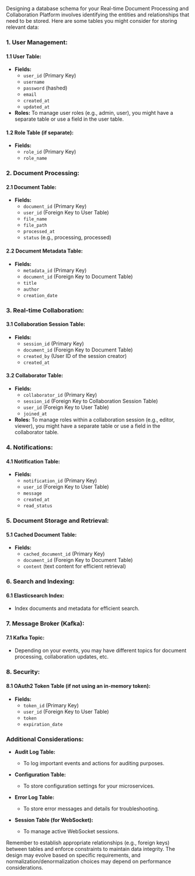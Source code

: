 Designing a database schema for your Real-time Document Processing and Collaboration Platform involves identifying the entities and relationships that need to be stored. Here are some tables you might consider for storing relevant data:

### 1. User Management:

#### 1.1 User Table:
- **Fields:**
    - `user_id` (Primary Key)
    - `username`
    - `password` (hashed)
    - `email`
    - `created_at`
    - `updated_at`
- **Roles:** To manage user roles (e.g., admin, user), you might have a separate table or use a field in the user table.

#### 1.2 Role Table (if separate):
- **Fields:**
    - `role_id` (Primary Key)
    - `role_name`

### 2. Document Processing:

#### 2.1 Document Table:
- **Fields:**
    - `document_id` (Primary Key)
    - `user_id` (Foreign Key to User Table)
    - `file_name`
    - `file_path`
    - `processed_at`
    - `status` (e.g., processing, processed)

#### 2.2 Document Metadata Table:
- **Fields:**
    - `metadata_id` (Primary Key)
    - `document_id` (Foreign Key to Document Table)
    - `title`
    - `author`
    - `creation_date`

### 3. Real-time Collaboration:

#### 3.1 Collaboration Session Table:
- **Fields:**
    - `session_id` (Primary Key)
    - `document_id` (Foreign Key to Document Table)
    - `created_by` (User ID of the session creator)
    - `created_at`

#### 3.2 Collaborator Table:
- **Fields:**
    - `collaborator_id` (Primary Key)
    - `session_id` (Foreign Key to Collaboration Session Table)
    - `user_id` (Foreign Key to User Table)
    - `joined_at`
- **Roles:** To manage roles within a collaboration session (e.g., editor, viewer), you might have a separate table or use a field in the collaborator table.

### 4. Notifications:

#### 4.1 Notification Table:
- **Fields:**
    - `notification_id` (Primary Key)
    - `user_id` (Foreign Key to User Table)
    - `message`
    - `created_at`
    - `read_status`

### 5. Document Storage and Retrieval:

#### 5.1 Cached Document Table:
- **Fields:**
    - `cached_document_id` (Primary Key)
    - `document_id` (Foreign Key to Document Table)
    - `content` (text content for efficient retrieval)

### 6. Search and Indexing:

#### 6.1 Elasticsearch Index:
- Index documents and metadata for efficient search.

### 7. Message Broker (Kafka):

#### 7.1 Kafka Topic:
- Depending on your events, you may have different topics for document processing, collaboration updates, etc.

### 8. Security:

#### 8.1 OAuth2 Token Table (if not using an in-memory token):
- **Fields:**
    - `token_id` (Primary Key)
    - `user_id` (Foreign Key to User Table)
    - `token`
    - `expiration_date`

### Additional Considerations:

- **Audit Log Table:**
    - To log important events and actions for auditing purposes.

- **Configuration Table:**
    - To store configuration settings for your microservices.

- **Error Log Table:**
    - To store error messages and details for troubleshooting.

- **Session Table (for WebSocket):**
    - To manage active WebSocket sessions.

Remember to establish appropriate relationships (e.g., foreign keys) between tables and enforce constraints to maintain data integrity. The design may evolve based on specific requirements, and normalization/denormalization choices may depend on performance considerations.